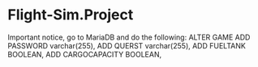 # Flight-Sim.Project

Important notice, go to MariaDB and do the following:
ALTER GAME
ADD PASSWORD varchar(255),
ADD QUERST varchar(255),
ADD FUELTANK BOOLEAN,
ADD CARGOCAPACITY BOOLEAN,
